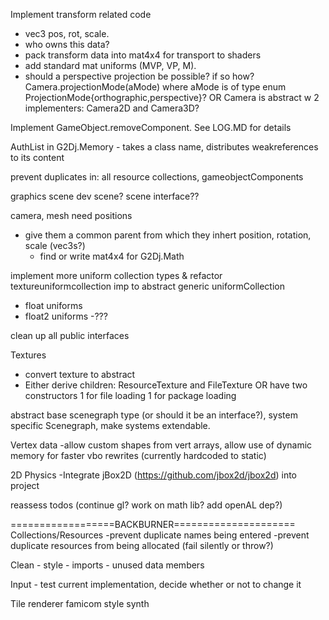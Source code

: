Implement transform related code
 - vec3 pos, rot, scale.
 - who owns this data?
 - pack transform data into mat4x4 for transport to shaders
 - add standard mat uniforms (MVP, VP, M).
 - should a perspective projection be possible? if so how? Camera.projectionMode(aMode) where aMode is of type enum ProjectionMode{orthographic,perspective}? OR Camera is abstract w 2 implementers: Camera2D and Camera3D?

Implement GameObject.removeComponent. See LOG.MD for details

AuthList in G2Dj.Memory
    - takes a class name, distributes weakreferences to its content

prevent duplicates in: all resource collections, gameobjectComponents

graphics scene
dev scene? scene interface??

camera, mesh need positions
 - give them a common parent from which they inhert position, rotation, scale (vec3s?)
    - find or write mat4x4 for G2Dj.Math


implement more uniform collection types & refactor textureuniformcollection imp to abstract generic uniformCollection
 - float uniforms
 - float2 uniforms
 -???

clean up all public interfaces


Textures
 - convert texture to abstract
 - Either derive children: ResourceTexture and FileTexture OR have two constructors 1 for file loading 1 for package loading
    
abstract base scenegraph type (or should it be an interface?), system specific Scenegraph, make systems extendable.

Vertex data
    -allow custom shapes from vert arrays, allow use of dynamic memory for faster vbo rewrites (currently hardcoded to static)
    
2D Physics
    -Integrate jBox2D (https://github.com/jbox2d/jbox2d) into project
        
reassess todos (continue gl? work on math lib? add openAL dep?)

==================BACKBURNER=====================
Collections/Resources
    -prevent duplicate names being entered
    -prevent duplicate resources from being allocated (fail silently or throw?)

Clean
    - style
    - imports
    - unused data members

Input
    - test current implementation, decide whether or not to change it

Tile renderer
famicom style synth

